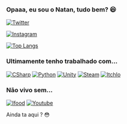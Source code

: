 ### Opaaa, eu sou o Natan, tudo bem? 😆




[![Twitter](https://img.shields.io/badge/Twitter-1DA1F2?style=for-the-badge&logo=twitter&logoColor=white)](https://twitter.com/leanataneto)

[![Instagram](https://img.shields.io/badge/Instagram-E4405F?style=for-the-badge&logo=instagram&logoColor=white)](https://www.instagram.com/leanataneto/)

[![Top Langs](https://github-readme-stats.vercel.app/api/top-langs/?username=DevNataneto&langs_count=8)](https://github.com/DevNataneto/github-readme-stats)




### Ultimamente tenho trabalhado com...


[![CSharp](https://img.shields.io/badge/C%23-239120?style=for-the-badge&logo=c-sharp&logoColor=white
)](https://docs.microsoft.com/pt-br/dotnet/csharp/tour-of-csharp/) [![Python](https://img.shields.io/badge/Python-3776AB?style=for-the-badge&logo=python&logoColor=white)](https://www.python.org/) [![Unity](https://img.shields.io/badge/Unity-100000?style=for-the-badge&logo=unity&logoColor=white)](https://unity.com/) [![Steam](https://img.shields.io/badge/Steam-000000?style=for-the-badge&logo=steam&logoColor=white)](https://store.steampowered.com/) [![ItchIo](https://img.shields.io/badge/Itch.io-FA5C5C?style=for-the-badge&logo=itch.io&logoColor=white
)](https://itch.io/)


### Não vivo sem...


[![Ifood](https://img.shields.io/badge/iFood-EA1D2C?style=for-the-badge&logo=ifood&logoColor=white)](https://www.ifood.com.br//)
[![Youtube](https://img.shields.io/badge/YouTube-FF0000?style=for-the-badge&logo=youtube&logoColor=white
)](https://youtube.com.br)

















































Ainda ta aqui ? 😳
